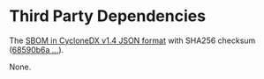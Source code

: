# Third Party Dependencies

<!--[[[fill sbom_sha256()]]]-->
The [SBOM in CycloneDX v1.4 JSON format](https://git.sr.ht/~sthagen/koordinaatit/blob/default/sbom/cdx.json) with SHA256 checksum ([68590b6a ...](https://git.sr.ht/~sthagen/koordinaatit/blob/default/sbom/cdx.json.sha256 "sha256:68590b6ad0f5aa368e3bd0c4d8e8076ce59dc7690cb243a48b01ed7c9e7a576b")).
<!--[[[end]]] (checksum: 5c69b79906ffa3fc9154169ba0c9ab61)-->

None.

